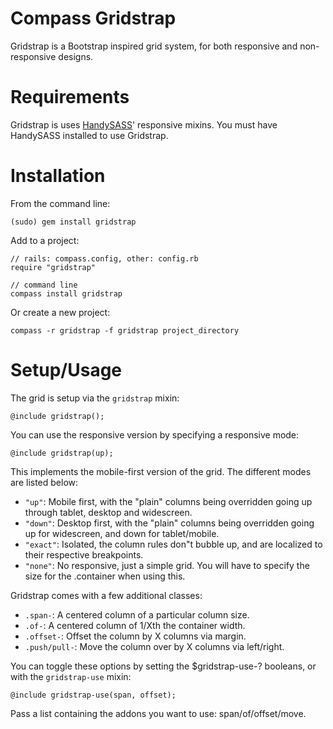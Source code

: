 Compass Gridstrap
=================

Gridstrap is a Bootstrap inspired grid system, for both responsive and
non-responsive designs.

Requirements
============

Gridstrap is uses [HandySASS](http://github.com/dougwollison/handysass)'
responsive mixins. You must have HandySASS installed to use Gridstrap.


Installation
============

From the command line:

    (sudo) gem install gridstrap

Add to a project:

    // rails: compass.config, other: config.rb
    require "gridstrap"

    // command line
    compass install gridstrap

Or create a new project:

    compass -r gridstrap -f gridstrap project_directory


Setup/Usage
===========

The grid is setup via the `gridstrap` mixin:

	@include gridstrap();

You can use the responsive version by specifying a responsive mode:

	@include gridstrap(up);

This implements the mobile-first version of the grid. The different
modes are listed below:

* `"up"`: Mobile first, with the "plain" columns being overridden going up
  through tablet, desktop and widescreen.
* `"down"`: Desktop first, with the "plain" columns being overridden going
  up for widescreen, and down for tablet/mobile.
* `"exact"`: Isolated, the column rules don"t bubble up, and are localized
  to their respective breakpoints.
* `"none"`: No responsive, just a simple grid. You will have to specify the
  size for the .container when using this.

Gridstrap comes with a few additional classes:

* `.span-`: A centered column of a particular column size.
* `.of-`: A centered column of 1/Xth the container width.
* `.offset-`: Offset the column by X columns via margin.
* `.push/pull-`: Move the column over by X columns via left/right.

You can toggle these options by setting the $gridstrap-use-? booleans, or
with the `gridstrap-use` mixin:

	@include gridstrap-use(span, offset);

Pass a list containing the addons you want to use: span/of/offset/move.